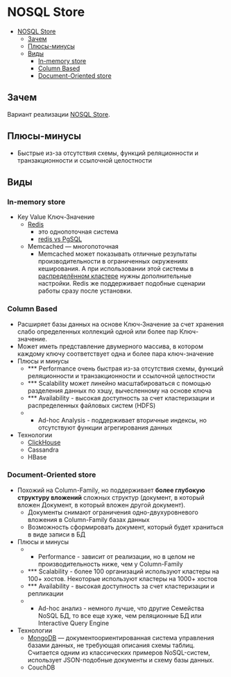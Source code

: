 # NOSQL Store

- [NOSQL Store](#nosql-store)
	- [Зачем](#зачем)
	- [Плюсы-минусы](#плюсы-минусы)
	- [Виды](#виды)
		- [In-memory store](#in-memory-store)
		- [Column Based](#column-based)
		- [Document-Oriented store](#document-oriented-store)

## Зачем

Вариант реализации [NOSQL Store](../arch/store.nosql.md).

## Плюсы-минусы

- Быстрые из-за отсутствия схемы, функций реляционности и транзакционности и ссылочной целостности

## Виды

### In-memory store

- Key Value Ключ-Значение
	- [Redis](store/redis.md)
		- это однопоточная система
		- [redis vs PgSQL](https://habr.com/ru/company/cloud_mts/blog/716548/)
	- Memcached
		— многопоточная
		- Memcached может показывать отличные результаты производительности в ограниченных окружениях кеширования. А при использовании этой системы в [распределённом кластере](https://habr.com/ru/company/wunderfund/blog/685894/) нужны дополнительные настройки. Redis же поддерживает подобные сценарии работы сразу после установки.

### Column Based

- Расширяет базы данных на основе Ключ-Значение за счет хранения слабо определенных коллекций одной или более пар Ключ-значение.
- Может иметь представление двумерного массива, в котором каждому ключу соответствует одна и более пара ключ-значение
- Плюсы и минусы
  - *** Performance очень быстрая из-за отсутствия схемы, функций реляционности и транзакционности и ссылочной целостности
  - *** Scalability может линейно масштабироваться с помощью разделения данных по хэшу, вычесленному на основе ключа
  - *** Availability - высокая доступность за счет кластеризации и распределенных файловых систем (HDFS)
  - * Ad-hoc Analysis - поддерживает вторичные индексы, но отсутствуют функции агрегирования данных
- Технологии
  - [ClickHouse](store/clickhouse.md)
  - Cassandra
  - HBase

### Document-Oriented store

- Похожий на Column-Family, но поддерживает __более глубокую структуру вложений__ сложных структур (документ, в который вложен Документ, в который вложен другой документ).
  - Документы снимают ограничения одно-двухуровневого вложения в Column-Family базах данных
  - Возможность сформировать документ, который будет храниться в виде записи в БД
- Плюсы и минусы
  - * Performance - зависит от реализации, но в целом не производительность ниже, чем у Column-Family
  - *** Scalability - более 100 организаций используют кластеры на 100+ хостов. Некоторые используют кластеры на 1000+ хостов
  - *** Availability - высокая доступность за счет кластеризации и репликации
  - * Ad-hoc анализ - немного лучше, что другие Семейства NoSQL БД, то все еще хуже, чем реляционные БД или Interactive Query Engine
- Технологии
  - [MongoDB](store/mongo.md) — документоориентированная система управления базами данных, не требующая описания схемы таблиц. Считается одним из классических примеров NoSQL-систем, использует JSON-подобные документы и схему базы данных.
  - CouchDB
